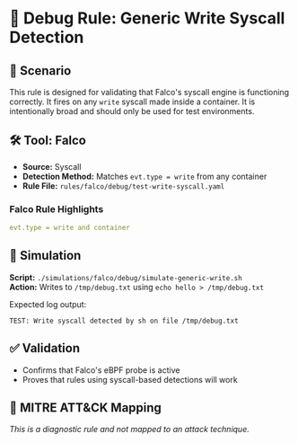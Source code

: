 # 🧪 Debug Rule: Generic Write Syscall Detection

## 🧠 Scenario

This rule is designed for validating that Falco's syscall engine is functioning correctly. It fires on any `write` syscall made inside a container. It is intentionally broad and should only be used for test environments.

## 🛠 Tool: Falco

- **Source:** Syscall
- **Detection Method:** Matches `evt.type = write` from any container
- **Rule File:** `rules/falco/debug/test-write-syscall.yaml`

### Falco Rule Highlights
```yaml
evt.type = write and container
```

## 🧪 Simulation

**Script:** `./simulations/falco/debug/simulate-generic-write.sh`  
**Action:** Writes to `/tmp/debug.txt` using `echo hello > /tmp/debug.txt`

Expected log output:
```
TEST: Write syscall detected by sh on file /tmp/debug.txt
```

## ✅ Validation

- Confirms that Falco's eBPF probe is active
- Proves that rules using syscall-based detections will work

## 🧩 MITRE ATT&CK Mapping

*This is a diagnostic rule and not mapped to an attack technique.*